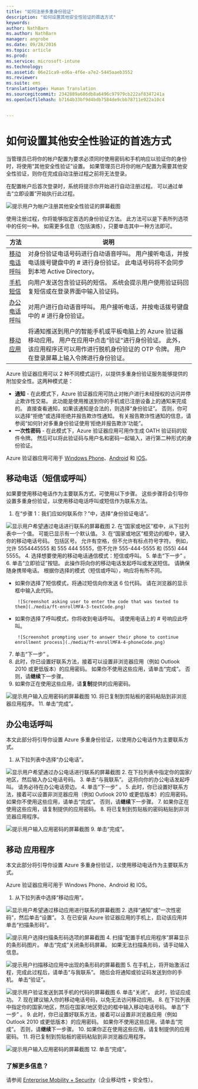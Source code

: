 ```yaml
---
title: "如何注册多重身份验证"
description: "如何设置其他安全性验证的首选方式"
keywords: 
author: NathBarn
ms.author: NathBarn
manager: angrobe
ms.date: 09/28/2016
ms.topic: article
ms.prod: 
ms.service: microsoft-intune
ms.technology: 
ms.assetid: 06e21ca9-ed6a-4f6e-a7e2-5445aaeb3552
ms.reviewer: 
ms.suite: ems
translationtype: Human Translation
ms.sourcegitcommit: 2342889a686db8a6496c97979cb222af8347241a
ms.openlocfilehash: b7164b33bf9d4bdb7584de9cbb78711e922a10c4


---
```


# <a name="how-to-set-up-your-preferred-method-for-additional-security-verification"></a>如何设置其他安全性验证的首选方式



当管理员已将你的帐户配置为要求必须同时使用密码和手机响应以验证你的身份时，将使用“其他安全性验证”设置。 如果管理员已将你的帐户配置为需要其他安全性验证，则你在完成自动注册过程之前将无法登录。

在配置帐户后首次登录时，系统将提示你开始进行自动注册过程。 可以通过单击“立即设置”开始执行此过程。

![提示用户为帐户注册其他安全性验证的屏幕截图](./media/ft-enrollMFA-1-beginProcess.png)

使用注册过程，你将能够指定首选的身份验证方法。 此方法可以是下表所列选项中的任何一种。 如需更多信息（包括演练），只要单击其中一种方法即可。


|方法|说明|
|------------|----------------------------------|
|[移动电话呼叫](#mobile-phone-(text-or-call))|对身份验证电话号码进行自动语音呼叫。 用户接听电话，并按电话拨号键盘中的 # 进行身份验证。 此电话号码将不会同步到本地 Active Directory。|
|[手机短信](#mobile-phone-(text-or-call))|向用户发送包含验证码的短信。 系统会提示用户使用验证码回复短信或在登录界面中输入验证码。|
|[办公电话呼叫](#office-phone-call)|对用户进行自动语音呼叫。 用户接听电话，并按电话拨号键盘中的 # 进行身份验证。|
|[移动应用](#mobile-application)|将通知推送到用户的智能手机或平板电脑上的 Azure 验证器移动应用。 用户在应用中点击“验证”进行身份验证。 此外，该应用程序还可以用作进行脱机身份验证的 OTP 令牌。 用户在登录屏幕上输入令牌进行身份验证。|

Azure 验证器应用可以 2 种不同模式运行，以提供多重身份验证服务能够提供的附加安全性。这两种模式是：

- **通知** - 在此模式下，Azure 验证器应用可防止对帐户进行未经授权的访问并停止欺诈性交易。 此功能是使用推送到你的手机或已注册设备上的通知来完成的。 直接查看通知，如果该通知是合法的，则选择“身份验证”。 否则，你可以选择“拒绝”或选择拒绝并报告欺诈性通知。 有关报告欺诈性通知的信息，请参阅“如何针对多重身份验证使用‘拒绝并报告欺诈’功能”。
- **一次性密码** - 在此模式下，Azure 验证器应用可用作生成 OATH 验证码的软件令牌。 然后可以将此验证码与用户名和密码一起输入，进行第二种形式的身份验证。

Azure 验证器应用可用于 [Windows Phone](http://www.windowsphone.com/en-us/store/app/azure-authenticator/03a5b2bf-6066-418f-b569-e8aecbc06e50)、[Android](https://play.google.com/store/apps/details?id=com.azure.authenticator) 和 [IOS](https://itunes.apple.com/us/app/azure-authenticator/id983156458)。

## <a name="mobile-phone-text-or-call"></a>移动电话（短信或呼叫）
如果要使用移动电话作为主要联系方式，可使用以下步骤。 这些步骤将会引导你设置多重身份验证，以使用移动电话呼叫或短信作为联系方法。

1. 在“步骤 1：我们应如何联系你？”中，选择“身份验证电话”。

  ![显示用户希望通过电话进行联系的屏幕截图](./media/ft-enrollMFA-2-securityVerification.png)
2.  在“国家或地区”框中，从下拉列表中一个值。 可能已显示有一个默认值。
3.  在“国家或地区”框旁边的框中，键入你的移动电话号码。 包括区号。
允许有空格，但不允许有标点符号字符。 例如，允许 5554445555 和 555 444 5555，但不允许 555-444-5555 和 (555) 444 5555。
4.  选择想要使用的移动电话通信模式：短信或呼叫。
5.  单击“下一步” 。
6.  单击“立即验证”按钮。 此操作将向你的移动电话发起呼叫或发送短信。 请确保随身携带电话。 根据你选择的模式（短信或呼叫），响应将有所不同。
 - 如果你选择了短信模式，将通过短信向你发送 6 位代码。 请在浏览器的显示框中输入此代码。

        ![Screenshot asking user to enter the code that was texted to them](./media/ft-enrollMFA-3-textCode.png)
 - 如果你选择了呼叫模式，你将收到电话呼叫。 请使用电话上的 # 号响应此呼叫。

        ![Screenshot prompting user to answer their phone to continue enrollment process](./media/ft-enrollMFA-4-phoneCode.png)
7. 单击“下一步” 。
8.  此时，你已设置好联系方法，接着可以设置非浏览器应用（例如 Outlook 2010 或更低版本）的应用密码。 如果你不使用这些应用，请单击“完成”。 否则，请**继续**下一步骤。
9. 如果你正在使用这些应用，请**复制**提供的应用密码。

  ![提示用户输入应用密码的屏幕截图](./media/ft-enrollMFA-5-copyPW.png)
10. 将已复制到剪贴板的密码粘贴到非浏览器应用程序。
11. 单击“完成”。

## <a name="office-phone-call"></a>办公电话呼叫
本文此部分将引导你设置 Azure 多重身份验证，以使用办公电话作为主要联系方式。
1. 从下拉列表中选择“办公电话”。

  ![显示用户希望通过办公电话进行联系的屏幕截图](./media/ft-enrollMFA-6-officePhone.png)
2.  在下拉列表中指定你的国家/地区，然后输入办公电话号码。
3.  单击“与我联系”。 这将向你的办公电话发起呼叫。 请务必待在办公电话旁边。
4.  单击“下一步” 。
5.  此时，你已设置好联系方法，接着可以设置非浏览器应用（例如 Outlook 2010 或更低版本）的应用密码。 如果你不使用这些应用，请单击“完成”。 否则，请**继续**下一步骤。
7.  如果你正在使用这些应用，请复制提供的应用密码。
8.  将已复制到剪贴板的密码粘贴到非浏览器应用程序。

  ![提示用户输入应用密码的屏幕截图](./media/ft-enrollMFA-7-pastePW.png)
9.  单击“完成”。

## <a name="mobile-application"></a>移动 应用程序
本文此部分将引导你设置 Azure 多重身份验证，以使用移动电话作为主要联系方式。

Azure 验证器应用可用于 Windows Phone、Android 和 IOS。

1. 从下拉列表中选择“移动应用”。

  ![显示用户希望通过移动应用进行联系的屏幕截图](./media/ft-enrollMFA-8-mobileApp.png)
2.  选择“通知”或“一次性密码”，然后单击“设置”。
3.  在已安装 Azure 验证器应用的手机上，启动该应用并单击“扫描条形码”。

  ![提示用户选择扫描条形码选项的屏幕截图](./media/ft-enrollMFA-9-scanBarcode.png)
4.  扫描“配置手机应用程序”屏幕显示的条形码图片。 单击“完成”关闭条形码屏幕。 如果无法扫描条形码，请手动输入信息。

  ![提示用户扫描移动应用中出现的条形码的屏幕截图](./media/ft-enrollMFA-9-scanBarcode2.png)
5.  在手机上，将开始激活过程，完成此过程后，请单击“与我联系”。 随后会将通知或验证码发送到你的手机。 单击“验证”。

  ![提示用户验证发送到其手机的代码的屏幕截图](./media/ft-enrollMFA-10-verifyActivation.png)
6.  单击“关闭”。 此时，验证应成功。
7.  现在建议输入你的移动电话号码，以免无法访问移动应用。
8.  在下拉列表中指定你的国家/地区，然后在国家/地区旁边的框中输入移动电话号码。 单击“下一步” 。
9.  此时，你已设置好联系方法，接着可以设置非浏览器应用（例如 Outlook 2010 或更低版本）的应用密码。 如果你不使用这些应用，请单击“完成”。 否则，请**继续**下一步骤。
10. 如果你正在使用这些应用，请复制提供的应用密码。
11. 将已复制到剪贴板的密码粘贴到非浏览器应用程序。

  ![提示用户输入应用密码的屏幕截图](./media/ft-enrollMFA-11-securityVerification.png)
12. 单击“完成”。

### <a name="want-to-learn-more"></a>了解更多信息？
请参阅 [Enterprise Mobility + Security](https://www.microsoft.com/en-us/server-cloud/enterprise-mobility/overview.aspx)（企业移动性 + 安全性）。



<!--HONumber=Jan17_HO1-->


